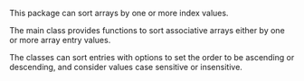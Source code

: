 This package can sort arrays by one or more index values.

The main class provides functions to sort associative arrays either by one or more array entry values.

The classes can sort entries with options to set the order to be ascending or descending, and consider values case sensitive or insensitive.
